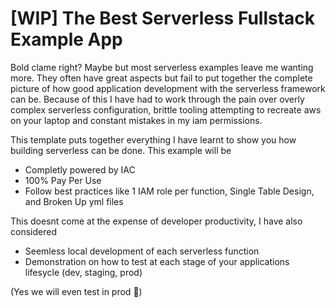 # [WIP] The Best Serverless Fullstack Example App

Bold clame right? Maybe but most serverless examples leave me wanting more. They often have great aspects but fail to put together the complete picture of how good application development with the serverless framework can be. Because of this I have had to work through the pain over overly complex serverless configuration, brittle tooling attempting to recreate aws on your laptop and constant mistakes in my iam permissions.

This template puts together everything I have learnt to show you how building serverless can be done. This example will be

* Completly powered by IAC
* 100% Pay Per Use
* Follow best practices like 1 IAM role per function, Single Table Design, and Broken Up yml files

This doesnt come at the expense of developer productivity, I have also considered

* Seemless local development of each serverless function
* Demonstration on how to test at each stage of your applications lifesycle (dev, staging, prod)

(Yes we will even test in prod 🦄)
